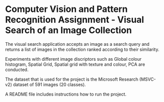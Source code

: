 # Computer Vision and Pattern Recognition Assignment - Visual Search of an Image Collection

The visual search application accepts an image as a search query and returns a list of images in the collection ranked according to their similarity.

Experiments with different image discriptors such as Global colour histogram, Spatial Grid, Spatial grid with texture and colour, PCA are conducted.

The dataset that is used for the project is the Microsoft Research (MSVC-v2) dataset of 591 images (20 classes).

A README file includes instructions how to run the project.
